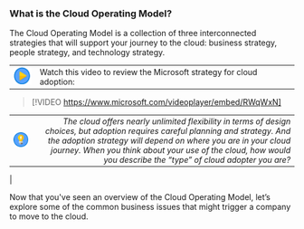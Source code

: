### What is the Cloud Operating Model?

The Cloud Operating Model is a collection of three interconnected strategies that will support your journey to the cloud: business strategy, people strategy, and technology strategy.

|  |  |
| ------------ | -------------| 
|![Icon indicating play video](../media/video_icon.png)|Watch this video to review the Microsoft strategy for cloud adoption:|



> [!VIDEO https://www.microsoft.com/videoplayer/embed/RWqWxN]

|  |  |
| ------------ | -------------:| 
|![Icon of lightbulb](../media/Lightbulb_icon.png)|*The cloud offers nearly unlimited flexibility in terms of design choices, but adoption requires careful planning and strategy. And the adoption strategy will depend on where you are in your cloud journey. When you think about your use of the cloud, how would you describe the “type” of cloud adopter you are?*
|


Now that you've seen an overview of the Cloud Operating Model, let’s explore some of the common business issues that might trigger a company to move to the cloud.